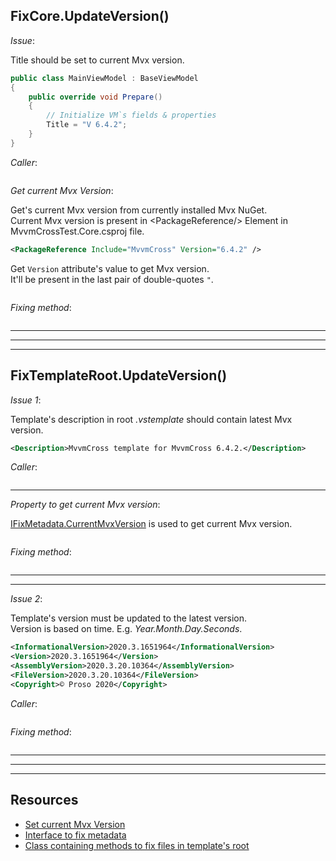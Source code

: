 ## FixCore.UpdateVersion()

*Issue*:

Title should be set to current Mvx version.

```cs
public class MainViewModel : BaseViewModel
{
    public override void Prepare()
    {
        // Initialize VM`s fields & properties 
        Title = "V 6.4.2";
    }
}
```

*Caller*:

```cs --region "Fix Root" --source-file .\..\..\..\MvvmCross.Template\Program.cs --project .\..\..\..\MvvmCross.Template\MvvmCross.Template.csproj
```

*Get current Mvx Version*:

Get's current Mvx version from currently installed Mvx NuGet.  
Current Mvx version is present in \<PackageReference/\> Element in MvvmCrossTest.Core.csproj file.

```xml
<PackageReference Include="MvvmCross" Version="6.4.2" />
```
Get `Version` attribute's value to get Mvx version.  
It'll be present in the last pair of double-quotes `"`.

```cs --region "Current Mvx Version" --source-file .\..\..\..\MvvmCross.Template\IFixMetadata.cs --project .\..\..\..\MvvmCross.Template\MvvmCross.Template.csproj
```

*Fixing method*:

```cs --region "Update Mvx Version" --source-file .\..\..\..\MvvmCross.Template\FixCore.cs --project .\..\..\..\MvvmCross.Template\MvvmCross.Template.csproj
```



___
___
___



## FixTemplateRoot.UpdateVersion()

*Issue 1*:

Template's description in root *.vstemplate* should contain latest Mvx version.

```xml
<Description>MvvmCross template for MvvmCross 6.4.2.</Description>
```

*Caller*:

```cs --region "Fix Root" --source-file .\..\..\..\MvvmCross.Template\Program.cs --project .\..\..\..\MvvmCross.Template\MvvmCross.Template.csproj
```

___

*Property to get current Mvx version*:

[IFixMetadata.CurrentMvxVersion][2] is used to get current Mvx version.

```cs --region "Current Mvx Version" --source-file .\..\..\..\MvvmCross.Template\IFixMetadata.cs --project .\..\..\..\MvvmCross.Template\MvvmCross.Template.csproj
```

*Fixing method*:

```cs --region "Update Mvx Version in Template Description" --source-file .\..\..\..\MvvmCross.Template\FixTemplateRoot.cs --project .\..\..\..\MvvmCross.Template\MvvmCross.Template.csproj
```

___
___


*Issue 2*:

Template's version must be updated to the latest version.  
Version is based on time. E.g. *Year.Month.Day.Seconds*.

```xml
<InformationalVersion>2020.3.1651964</InformationalVersion>
<Version>2020.3.1651964</Version>
<AssemblyVersion>2020.3.20.10364</AssemblyVersion>
<FileVersion>2020.3.20.10364</FileVersion>
<Copyright>© Proso 2020</Copyright>
```

*Caller*:

```cs --region "Fix Root" --source-file .\..\..\..\MvvmCross.Template\Program.cs --project .\..\..\..\MvvmCross.Template\MvvmCross.Template.csproj
```

*Fixing method*:



```cs --region "Update Template Version" --source-file .\..\..\..\MvvmCross.Template\FixTemplateRoot.cs --project .\..\..\..\MvvmCross.Template\MvvmCross.Template.csproj
```



___
___
___



## Resources

* [Set current Mvx Version][1]
* [Interface to fix metadata][2]
* [Class containing methods to fix files in template's root][3]













[1]: https://dev.azure.com/prosocode/VS/_git/MvxTemplate?path=%2FMvvmCross.Template%2FFixCore.cs&version=GBdev "Set current Mvx version to MainViewModel.Title - Azure DevOps"
[2]: https://dev.azure.com/prosocode/VS/_git/MvxTemplate?path=%2FMvvmCross.Template%2FIFixMetadata.cs&version=GBdev "Interface to fix metadata (like version numbers) - Azure DevOps"
[3]: https://dev.azure.com/prosocode/VS/_git/MvxTemplate?path=%2FMvvmCross.Template%2FFixTemplateRoot.cs&version=GBdev "Class containing methods to fix files in template's root - Azure DevOps"